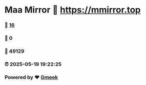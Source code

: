 # Maa Mirror :link: https://mmirror.top 
### :page_facing_up: [16](https://mmirror.top/tag.html) 
### :speech_balloon: 0 
### :hibiscus: 49129 
### :alarm_clock: 2025-05-19 19:22:25 
### Powered by :heart: [Gmeek](https://github.com/Meekdai/Gmeek)
